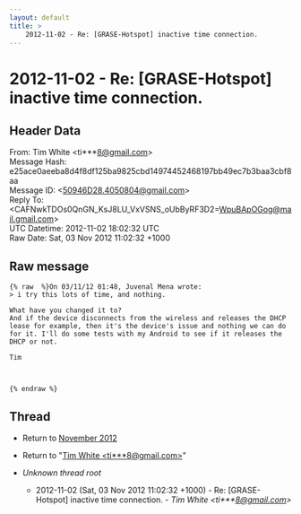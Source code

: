 ```yaml
---
layout: default
title: >
    2012-11-02 - Re: [GRASE-Hotspot] inactive time connection.
---
```


# 2012-11-02 - Re: [GRASE-Hotspot] inactive time connection.

## Header Data

From: Tim White \<ti***8@gmail.com\><br>
Message Hash: e25ace0aeeba8d4f8df125ba9825cbd14974452468197bb49ec7b3baa3cbf8aa<br>
Message ID: \<50946D28.4050804@gmail.com\><br>
Reply To: \<CAFNwkTDOs0QnGN_KsJ8LU_VxVSNS_oUbByRF3D2=WpuBApOGog@mail.gmail.com\><br>
UTC Datetime: 2012-11-02 18:02:32 UTC<br>
Raw Date: Sat, 03 Nov 2012 11:02:32 +1000<br>

## Raw message

```
{% raw  %}On 03/11/12 01:48, Juvenal Mena wrote:
> i try this lots of time, and nothing.

What have you changed it to?
And if the device disconnects from the wireless and releases the DHCP 
lease for example, then it's the device's issue and nothing we can do 
for it. I'll do some tests with my Android to see if it releases the 
DHCP or not.

Tim



{% endraw %}
```

## Thread

+ Return to [November 2012](/archive/2012/11)

+ Return to "[Tim White <ti***8<span>@</span>gmail.com>](/authors/ti___8_at_gmail_com)"

+ _Unknown thread root_
  + 2012-11-02 (Sat, 03 Nov 2012 11:02:32 +1000) - Re: [GRASE-Hotspot] inactive time connection. - _Tim White \<ti***8@gmail.com\>_


